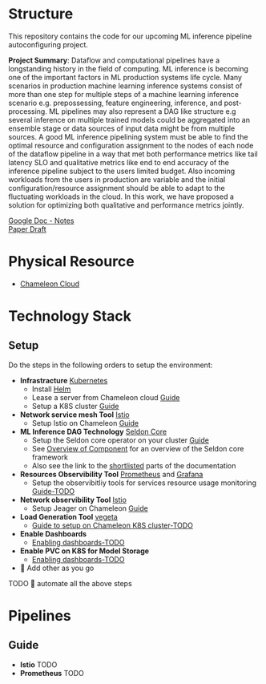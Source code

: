 # Structure

This repository contains the code for our upcoming ML inference pipeline autoconfiguring project.

**Project Summary**:
Dataflow and computational pipelines have a longstanding history in the field of computing. ML inference is becoming one of the important factors in ML production systems life cycle. Many scenarios in production machine learning inference systems consist of more than one step for multiple steps of a machine learning inference scenario e.g. prepossessing, feature engineering, inference, and post-processing. ML pipelines may also represent a DAG like structure e.g several inference on multiple trained models could be aggregated into an ensemble stage or data sources of input data might be from multiple sources. A good ML inference pipelining system must be able to find the optimal resource and configuration assignment to the nodes of each node of the dataflow pipeline in a way that met both performance metrics like tail latency SLO and qualitative metrics like end to end accuracy of the inference pipeline subject to the users limited budget. Also incoming workloads from the users in production are variable and the initial configuration/resource assignment should be able to adapt to the fluctuating workloads in the cloud. In this work, we have proposed a solution for optimizing both qualitative and performance metrics jointly.


[Google Doc - Notes](https://docs.google.com/document/d/1VbMDl_09n77NCRk58C9vqzDLGkgfliPUYxS3NVX8fgw/edit?usp=sharing) \
[Paper Draft](https://www.overleaf.com/project/625456ee961f16abadd71f36)

# Physical Resource
* [Chameleon Cloud](https://chameleoncloud.org/)

# Technology Stack
## Setup

Do the steps in the following orders to setup the environment:

* **Infrastracture** [Kubernetes](https://kubernetes.io/)
   *  Install [Helm](https://helm.sh/docs/intro/install/)
   *  Lease a server from Chameleon cloud [Guide](docs/chameleon-lease.md)
   *  Setup a K8S cluster [Guide](docs/chameleon-k8s.md)
* **Network service mesh Tool** [Istio](https://istio.io/)
   * Setup Istio on Chameleon [Guide](docs/setup-istio.md)
* **ML Inference DAG Technology** [Seldon Core](https://docs.seldon.io/projects/seldon-core/en/latest/)
   * Setup the Seldon core operator on your cluster [Guide](docs/setup-seldon-core-installation.md)
   * See [Overview of Component](https://docs.seldon.io/projects/seldon-core/en/latest/workflow/overview.html#metrics-with-prometheus) for an overview of the Seldon core framework
   * Also see the link to the [shortlisted](docs/seldon.md) parts of the documentation
* **Resources Observibility Tool** [Prometheus](https://prometheus.io/) and [Grafana](https://grafana.com/)
   * Setup the observibitliy tools for services resource usage monitoring [Guide-TODO](docs/prometeus-monitoring.md)
* **Network observibility Tool** [Istio](https://istio.io/)
   * Setup Jeager on Chameleon [Guide](docs/guide-seldon.md)
* **Load Generation Tool** [vegeta](https://github.com/tsenart/vegeta)
   * [Guide to setup on Chameleon K8S cluster-TODO](ddd)
* **Enable Dashboards**
   * [Enabling dashboards-TODO](ddd)
* **Enable PVC on K8S for Model Storage**
   * [Enabling dashboards-TODO](ddd)
* 🔴 Add other as you go

TODO 🔴 automate all the above steps


# Pipelines


## Guide
* **Istio**
TODO
* **Prometheus**
TODO


